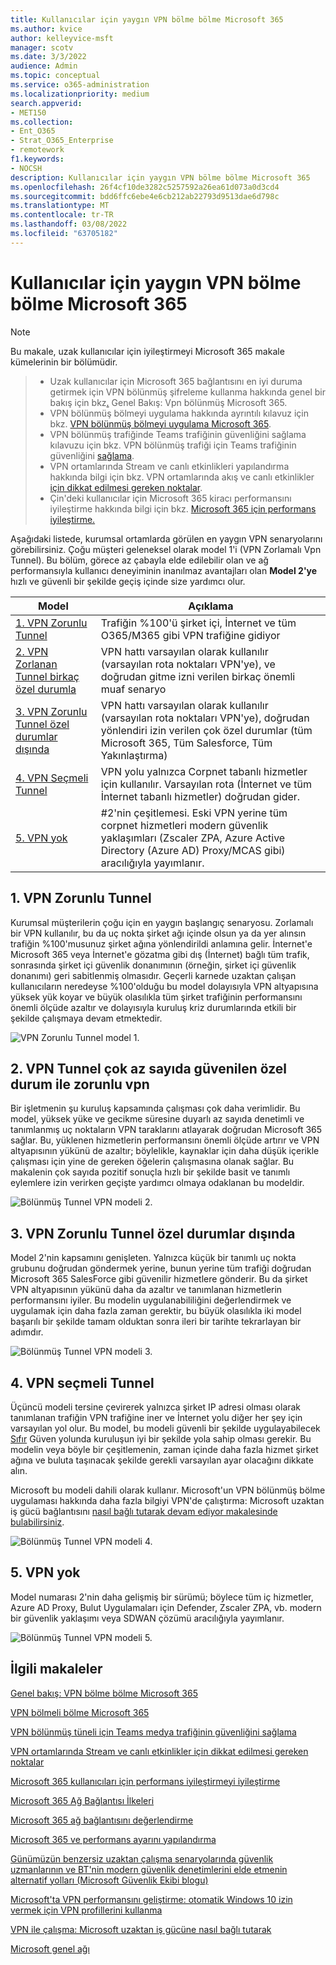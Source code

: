 ```yaml
---
title: Kullanıcılar için yaygın VPN bölme bölme Microsoft 365
ms.author: kvice
author: kelleyvice-msft
manager: scotv
ms.date: 3/3/2022
audience: Admin
ms.topic: conceptual
ms.service: o365-administration
ms.localizationpriority: medium
search.appverid:
- MET150
ms.collection:
- Ent_O365
- Strat_O365_Enterprise
- remotework
f1.keywords:
- NOCSH
description: Kullanıcılar için yaygın VPN bölme bölme Microsoft 365
ms.openlocfilehash: 26f4cf10de3282c5257592a26ea61d073a0d3cd4
ms.sourcegitcommit: bdd6ffc6ebe4e6cb212ab22793d9513dae6d798c
ms.translationtype: MT
ms.contentlocale: tr-TR
ms.lasthandoff: 03/08/2022
ms.locfileid: "63705182"
---
```

# <a name="common-vpn-split-tunneling-scenarios-for-microsoft-365"></a>Kullanıcılar için yaygın VPN bölme bölme Microsoft 365

>[!NOTE]
>Bu makale, uzak kullanıcılar için iyileştirmeyi Microsoft 365 makale kümelerinin bir bölümüdir.

>- Uzak kullanıcılar için Microsoft 365 bağlantısını en iyi duruma getirmek için VPN bölünmüş şifreleme kullanma hakkında genel bir bakış için bkz[.](microsoft-365-vpn-split-tunnel.md) Genel Bakış: Vpn bölünmüş Microsoft 365.
>- VPN bölünmüş bölmeyi uygulama hakkında ayrıntılı kılavuz için bkz. [VPN bölünmüş bölmeyi uygulama Microsoft 365](microsoft-365-vpn-implement-split-tunnel.md).
>- VPN bölünmüş trafiğinde Teams trafiğinin güvenliğini sağlama kılavuzu için bkz. VPN bölünmüş trafiği için Teams trafiğinin güvenliğini [sağlama](microsoft-365-vpn-securing-teams.md).
>- VPN ortamlarında Stream ve canlı etkinlikleri yapılandırma hakkında bilgi için bkz. VPN ortamlarında akış ve canlı etkinlikler [için dikkat edilmesi gereken noktalar](microsoft-365-vpn-stream-and-live-events.md).
>- Çin'deki kullanıcılar için Microsoft 365 kiracı performansını iyileştirme hakkında bilgi için bkz. [Microsoft 365 için performans iyileştirme.](microsoft-365-networking-china.md)

Aşağıdaki listede, kurumsal ortamlarda görülen en yaygın VPN senaryolarını görebilirsiniz. Çoğu müşteri geleneksel olarak model 1'i (VPN Zorlamalı Vpn Tunnel). Bu bölüm, görece az çabayla elde edilebilir olan ve ağ performansıyla kullanıcı deneyiminin inanılmaz avantajları olan **Model 2'ye** hızlı ve güvenli bir şekilde geçiş içinde size yardımcı olur.

| Model | Açıklama |
| --- | --- |
| [1. VPN Zorunlu Tunnel](#1-vpn-forced-tunnel) | Trafiğin %100'ü şirket içi, İnternet ve tüm O365/M365 gibi VPN trafiğine gidiyor |
| [2. VPN Zorlanan Tunnel birkaç özel durumla](#2-vpn-forced-tunnel-with-a-small-number-of-trusted-exceptions) | VPN hattı varsayılan olarak kullanılır (varsayılan rota noktaları VPN'ye), ve doğrudan gitme izni verilen birkaç önemli muaf senaryo |
| [3. VPN Zorunlu Tunnel özel durumlar dışında](#3-vpn-forced-tunnel-with-broad-exceptions) | VPN hattı varsayılan olarak kullanılır (varsayılan rota noktaları VPN'ye), doğrudan yönlendiri izin verilen çok özel durumlar (tüm Microsoft 365, Tüm Salesforce, Tüm Yakınlaştırma) |
| [4. VPN Seçmeli Tunnel](#4-vpn-selective-tunnel) | VPN yolu yalnızca Corpnet tabanlı hizmetler için kullanılır. Varsayılan rota (İnternet ve tüm İnternet tabanlı hizmetler) doğrudan gider. |
| [5. VPN yok](#5-no-vpn) | #2'nin çeşitlemesi. Eski VPN yerine tüm corpnet hizmetleri modern güvenlik yaklaşımları (Zscaler ZPA, Azure Active Directory (Azure AD) Proxy/MCAS gibi) aracılığıyla yayımlanır. |

## <a name="1-vpn-forced-tunnel"></a>1. VPN Zorunlu Tunnel

Kurumsal müşterilerin çoğu için en yaygın başlangıç senaryosu. Zorlamalı bir VPN kullanılır, bu da uç nokta şirket ağı içinde olsun ya da yer alınsın trafiğin %100'musunuz şirket ağına yönlendirildi anlamına gelir. İnternet'e Microsoft 365 veya İnternet'e gözatma gibi dış (İnternet) bağlı tüm trafik, sonrasında şirket içi güvenlik donanımının (örneğin, şirket içi güvenlik donanımı) geri sabitlenmiş olmasıdır. Geçerli karnede uzaktan çalışan kullanıcıların neredeyse %100'olduğu bu model dolayısıyla VPN altyapısına yüksek yük koyar ve büyük olasılıkla tüm şirket trafiğinin performansını önemli ölçüde azaltır ve dolayısıyla kuruluş kriz durumlarında etkili bir şekilde çalışmaya devam etmektedir.

![VPN Zorunlu Tunnel model 1.](../media/vpn-split-tunneling/vpn-model-1.png)

## <a name="2-vpn-forced-tunnel-with-a-small-number-of-trusted-exceptions"></a>2. VPN Tunnel çok az sayıda güvenilen özel durum ile zorunlu vpn

Bir işletmenin şu kuruluş kapsamında çalışması çok daha verimlidir. Bu model, yüksek yüke ve gecikme süresine duyarlı az sayıda denetimli ve tanımlanmış uç noktaların VPN taraklarını atlayarak doğrudan Microsoft 365 sağlar. Bu, yüklenen hizmetlerin performansını önemli ölçüde artırır ve VPN altyapısının yükünü de azaltır; böylelikle, kaynaklar için daha düşük içerikle çalışması için yine de gereken öğelerin çalışmasına olanak sağlar. Bu makalenin çok sayıda pozitif sonuçla hızlı bir şekilde basit ve tanımlı eylemlere izin verirken geçişte yardımcı olmaya odaklanan bu modeldir.

![Bölünmüş Tunnel VPN modeli 2.](../media/vpn-split-tunneling/vpn-model-2.png)

## <a name="3-vpn-forced-tunnel-with-broad-exceptions"></a>3. VPN Zorunlu Tunnel özel durumlar dışında

Model 2'nin kapsamını genişleten. Yalnızca küçük bir tanımlı uç nokta grubunu doğrudan göndermek yerine, bunun yerine tüm trafiği doğrudan Microsoft 365 SalesForce gibi güvenilir hizmetlere gönderir. Bu da şirket VPN altyapısının yükünü daha da azaltır ve tanımlanan hizmetlerin performansını iyiler. Bu modelin uygulanabililiğini değerlendirmek ve uygulamak için daha fazla zaman gerektir, bu büyük olasılıkla iki model başarılı bir şekilde tamam olduktan sonra ileri bir tarihte tekrarlayan bir adımdır.

![Bölünmüş Tunnel VPN modeli 3.](../media/vpn-split-tunneling/vpn-model-3.png)

## <a name="4-vpn-selective-tunnel"></a>4. VPN seçmeli Tunnel

Üçüncü modeli tersine çevirerek yalnızca şirket IP adresi olması olarak tanımlanan trafiğin VPN trafiğine iner ve İnternet yolu diğer her şey için varsayılan yol olur. Bu model, bu modeli güvenli bir şekilde uygulayabilecek [Sıfır](https://www.microsoft.com/security/zero-trust?rtc=1) Güven yolunda kuruluşun iyi bir şekilde yola sahip olması gerekir. Bu modelin veya böyle bir çeşitlemenin, zaman içinde daha fazla hizmet şirket ağına ve buluta taşınacak şekilde gerekli varsayılan ayar olacağını dikkate alın.

Microsoft bu modeli dahili olarak kullanır. Microsoft'un VPN bölünmüş bölme uygulaması hakkında daha fazla bilgiyi VPN'de çalıştırma: Microsoft uzaktan iş gücü bağlantısını [nasıl bağlı tutarak devam ediyor makalesinde bulabilirsiniz](https://www.microsoft.com/itshowcase/blog/running-on-vpn-how-microsoft-is-keeping-its-remote-workforce-connected/?elevate-lv).

![Bölünmüş Tunnel VPN modeli 4.](../media/vpn-split-tunneling/vpn-model-4.png)

## <a name="5-no-vpn"></a>5. VPN yok

Model numarası 2'nin daha gelişmiş bir sürümü; böylece tüm iç hizmetler, Azure AD Proxy, Bulut Uygulamaları için Defender, Zscaler ZPA, vb. modern bir güvenlik yaklaşımı veya SDWAN çözümü aracılığıyla yayımlanır.

![Bölünmüş Tunnel VPN modeli 5.](../media/vpn-split-tunneling/vpn-model-5.png)

## <a name="related-articles"></a>İlgili makaleler

[Genel bakış: VPN bölme bölme Microsoft 365](microsoft-365-vpn-split-tunnel.md)

[VPN bölmeli bölme Microsoft 365](microsoft-365-vpn-implement-split-tunnel.md)

[VPN bölünmüş tüneli için Teams medya trafiğinin güvenliğini sağlama](microsoft-365-vpn-securing-teams.md)

[VPN ortamlarında Stream ve canlı etkinlikler için dikkat edilmesi gereken noktalar](microsoft-365-vpn-stream-and-live-events.md)

[Microsoft 365 kullanıcıları için performans iyileştirmeyi iyileştirme](microsoft-365-networking-china.md)

[Microsoft 365 Ağ Bağlantısı İlkeleri](microsoft-365-network-connectivity-principles.md)

[Microsoft 365 ağ bağlantısını değerlendirme](assessing-network-connectivity.md)

[Microsoft 365 ve performans ayarını yapılandırma](network-planning-and-performance.md)

[Günümüzün benzersiz uzaktan çalışma senaryolarında güvenlik uzmanlarının ve BT'nin modern güvenlik denetimlerini elde etmenin alternatif yolları (Microsoft Güvenlik Ekibi blogu)](https://www.microsoft.com/security/blog/2020/03/26/alternative-security-professionals-it-achieve-modern-security-controls-todays-unique-remote-work-scenarios/)

[Microsoft'ta VPN performansını geliştirme: otomatik Windows 10 izin vermek için VPN profillerini kullanma](https://www.microsoft.com/itshowcase/enhancing-remote-access-in-windows-10-with-an-automatic-vpn-profile)

[VPN ile çalışma: Microsoft uzaktan iş gücüne nasıl bağlı tutarak](https://www.microsoft.com/itshowcase/blog/running-on-vpn-how-microsoft-is-keeping-its-remote-workforce-connected/?elevate-lv)

[Microsoft genel ağı](/azure/networking/microsoft-global-network)
